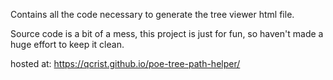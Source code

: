 Contains all the code necessary to generate the tree viewer html file.

Source code is a bit of a mess, this project is just for fun, so haven't made a huge effort to keep it clean.

hosted at:
https://qcrist.github.io/poe-tree-path-helper/